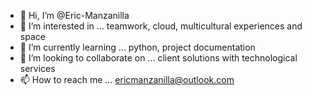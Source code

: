 - 👋 Hi, I’m @Eric-Manzanilla
- 👀 I’m interested in ... teamwork, cloud, multicultural experiences and space
- 🌱 I’m currently learning ... python, project documentation
- 💞️ I’m looking to collaborate on ... client solutions with technological services
- 📫 How to reach me ... ericmanzanilla@outlook.com

<!---
Eric-Manzanilla/Eric-Manzanilla is a ✨ special ✨ repository because its `README.md` (this file) appears on your GitHub profile.
You can click the Preview link to take a look at your changes.
--->
